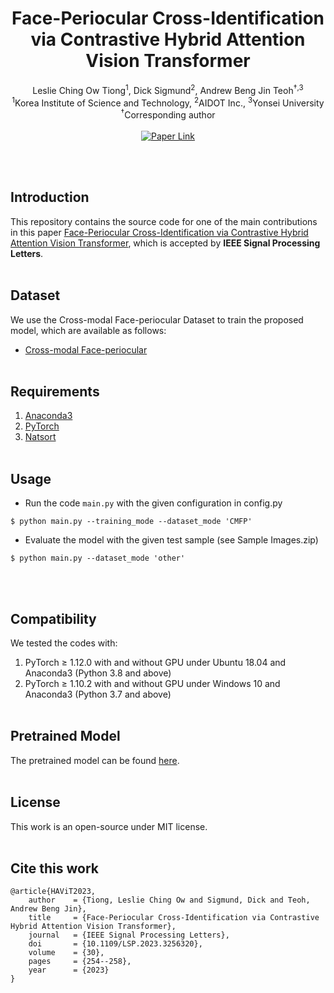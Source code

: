 <h1 align="center">
    Face-Periocular Cross-Identification via Contrastive Hybrid Attention Vision Transformer
</h1>
<p align="center">
    Leslie Ching Ow Tiong<sup>1</sup>,  Dick Sigmund<sup>2</sup>, Andrew Beng Jin Teoh<sup>&dagger;,3</sup>
    <br/>
    <sup>1</sup>Korea Institute of Science and Technology, <sup>2</sup>AIDOT Inc., <sup>3</sup>Yonsei University
    <br/>
    <sup>&dagger;</sup>Corresponding author
    <br/><br/>
    <a href="https://ieeexplore.ieee.org/document/10068230">
        <img src="https://img.shields.io/badge/paper-link-blue.svg" alt="Paper Link">
    </a>
</p>
<br/> <br/>


## Introduction
This repository contains the source code for one of the main contributions in this paper [Face-Periocular Cross-Identification via Contrastive Hybrid Attention Vision Transformer](https://ieeexplore.ieee.org/document/10068230), which is accepted by **IEEE Signal Processing Letters**.
<br/> <br/>


## Dataset
We use the Cross-modal Face-periocular Dataset to train the proposed model, which are available as follows:
- [Cross-modal Face-periocular](https://www.kaggle.com/datasets/leslietiong/cmfpdb)
<br/> <br/>


## Requirements
  1) [Anaconda3](https://www.anaconda.com/download)
  2) [PyTorch](https://pytorch.org/get-started/locally)
  3) [Natsort](https://pypi.org/project/natsort)
<br/> <br/>


## Usage
- Run the code `main.py` with the given configuration in config.py
```shell
$ python main.py --training_mode --dataset_mode 'CMFP'
```
- Evaluate the model with the given test sample (see Sample Images.zip)
```shell
$ python main.py --dataset_mode 'other'
```
<br/> <br/>


## Compatibility
We tested the codes with:
  1) PyTorch &ge; 1.12.0 with and without GPU under Ubuntu 18.04 and Anaconda3 (Python 3.8 and above)
  2) PyTorch &ge; 1.10.2 with and without GPU under Windows 10 and Anaconda3 (Python 3.7 and above)
<br/> <br/>


## Pretrained Model
The pretrained model can be found [here](https://drive.google.com/drive/folders/1kRZWlPoNmC0JUR2IddKf0BjwXkOhyZ07?usp=sharing).
<br/> <br/>


## License
This work is an open-source under MIT license.
<br/> <br/>


## Cite this work
```
@article{HAViT2023,
    author    = {Tiong, Leslie Ching Ow and Sigmund, Dick and Teoh, Andrew Beng Jin},
    title     = {Face-Periocular Cross-Identification via Contrastive Hybrid Attention Vision Transformer},
    journal   = {IEEE Signal Processing Letters},
    doi       = {10.1109/LSP.2023.3256320},
    volume    = {30},
    pages     = {254--258},
    year      = {2023}
}
```
